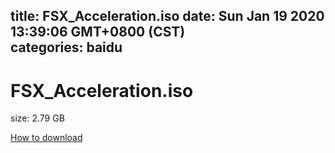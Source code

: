 
title: FSX_Acceleration.iso
date: Sun Jan 19 2020 13:39:06 GMT+0800 (CST)    
categories: baidu
---

# FSX_Acceleration.iso
size: 2.79 GB
 
 

[How to download](https://bpcam.bemobtrk.com/go/2ceec3aa-1ca2-46d6-b9ff-aaa5c184517c?jno=498)